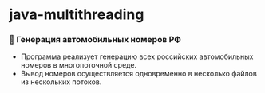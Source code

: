 # java-multithreading
### :car: Генерация автомобильных номеров РФ
- Программа реализует генерацию всех российских автомобильных номеров в многопоточной среде.   
- Вывод номеров осуществляется одновременно в несколько файлов из нескольких потоков.

